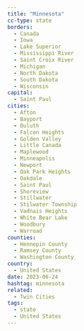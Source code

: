 ```yaml
---
title: "Minnesota"
cc-type: state
borders:
  - Canada
  - Iowa
  - Lake Superior
  - Mississippi River
  - Saint Croix River
  - Michigan
  - North Dakota
  - South Dakota
  - Wisconsin
capital:
  - Saint Paul
cities:
  - Afton
  - Bayport
  - Duluth
  - Falcon Heights
  - Golden Valley
  - Little Canada
  - Maplewood
  - Minneapolis
  - Newport
  - Oak Park Heights
  - Oakdale
  - Saint Paul
  - Shoreview
  - Stillwater
  - Stilwater Township
  - Vadnais Heights
  - White Bear Lake
  - Woodbury
  - Warroad
counties:
  - Hennepin County
  - Ramsey County
  - Washington County
country:
  - United States
date: 2023-06-24
hashtag: minnesota
related:
  - Twin Cities
tags:
  - state
  - United States
---
```

